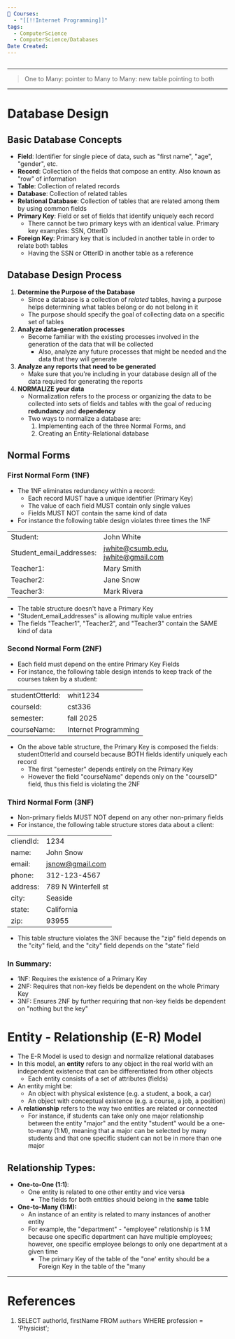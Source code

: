 ```yaml
---
📕 Courses:
  - "[[!!Internet Programming]]"
tags:
  - ComputerScience
  - ComputerScience/Databases
Date Created:
---
```

```table-of-contents
```
---
>One to Many: pointer to
>Many to Many: new table pointing to both
---
# Database Design
## Basic Database Concepts
- **Field**: Identifier for single piece of data, such as "first name", "age", "gender", etc.
- **Record**: Collection of the fields that compose an entity. Also known as "row" of information
- **Table**: Collection of related records
- **Database**: Collection of related tables
- **Relational Database**: Collection of tables that are related among them by using common fields
- **Primary Key**: Field or set of fields that identify uniquely each record
	- There cannot be two primary keys with an identical value. Primary key examples: SSN, OtterID
- **Foreign Key**: Primary key that is included in another table in order to relate both tables
	- Having the SSN or OtterID in another table as a reference
## Database Design Process
1. **Determine the Purpose of the Database**
	- Since a database is a collection of *related* tables, having a purpose helps determining what tables belong or do not belong in it
	- The purpose should specify the goal of collecting data on a specific set of tables
2. **Analyze data-generation processes**
	- Become familiar with the existing processes involved in the generation of the data that will be collected
		- Also, analyze any future processes that might be needed and the data that they will generate
3. **Analyze any reports that need to be generated**
	- Make sure that you're including in your database design all of the data required for generating the reports
4. **NORMALIZE your data**
	- Normalization refers to the process or organizing the data to be collected into sets of fields and tables with the goal of reducing **redundancy** and **dependency**
	- Two ways to normalize a database are:
		1. Implementing each of the three Normal Forms, and
		2. Creating an Entity-Relational database
## Normal Forms
### First Normal Form (1NF)
- The 1NF eliminates redundancy within a record:
	- Each record MUST have a unique identifier (Primary Key)
	- The value of each field MUST contain only single values
	- Fields MUST NOT contain the same kind of data
- For instance the following table design violates three times the 1NF

|                          |                                    |
| ------------------------ | ---------------------------------- |
| Student:                 | John White                         |
| Student_email_addresses: | jwhite@csumb.edu, jwhite@gmail.com |
| Teacher1:                | Mary Smith                         |
| Teacher2:                | Jane Snow                          |
| Teacher3:                | Mark Rivera                        |
- The table structure doesn't have a Primary Key
- "Student_email_addresses" is allowing multiple value entries
- The fields "Teacher1", "Teacher2", and "Teacher3" contain the SAME kind of data
### Second Normal Form (2NF)
- Each field must depend on the entire Primary Key Fields
- For instance, the following table design intends to keep track of the courses taken by a student:

|                 |                      |
| --------------- | -------------------- |
| studentOtterId: | whit1234             |
| courseId:       | cst336               |
| semester:       | fall 2025            |
| courseName:     | Internet Programming |
- On the above table structure, the Primary Key is composed the fields: studentOtterId and courseId because BOTH fields identify uniquely each record
	- The first "semester" depends entirely on the Primary Key
	- However the field "courseName" depends only on the "courseID" field, thus this field is violating the 2NF
### Third Normal Form (3NF)
- Non-primary fields MUST NOT depend on any other non-primary fields
- For instance, the following table structure stores data about a client:

|           |                     |
| --------- | ------------------- |
| cliendId: | 1234                |
| name:     | John Snow           |
| email:    | jsnow@gmail.com     |
| phone:    | 312-123-4567        |
| address:  | 789 N Winterfell st |
| city:     | Seaside             |
| state:    | California          |
| zip:      | 93955               |
- This table structure violates the 3NF because the "zip" field depends on the "city" field, and the "city" field depends on the "state" field
### In Summary:
- 1NF: Requires the existence of a Primary Key
- 2NF: Requires that non-key fields be dependent on the whole Primary Key
- 3NF: Ensures 2NF by further requiring that non-key fields be dependent on "nothing but the key"

# Entity - Relationship (E-R) Model
- The E-R Model is used to design and normalize relational databases
- In this model, an **entity** refers to any object in the real world with an independent existence that can be differentiated from other objects
	- Each entity consists of a set of attributes (fields)
- An entity might be:
	- An object with physical existence (e.g. a student, a book, a car)
	- An object with conceptual existence (e.g. a course, a job, a position)
- A **relationship** refers to the way two entities are related or connected
	- For instance, if students can take only one major relationship between the entity "major" and the entity "student" would be a one-to-many (1:M), meaning that a major can be selected by many students and that one specific student can not be in more than one major
## Relationship Types:
- **One-to-One (1:1)**:
	- One entity is related to one other entity and vice versa
		- The fields for both entities should belong in the **same** table
- **One-to-Many (1:M):**
	- An instance of an entity is related to many instances of another entity
	- For example, the "department" - "employee" relationship is 1:M because one specific department can have multiple employees; however, one specific employee belongs to only one department at a given time
		- The primary Key of the table of the "one' entity should be a Foreign Key in the table of the "many

---
# References
1. SELECT authorId, firstName FROM `authors` WHERE profession = 'Physicist';